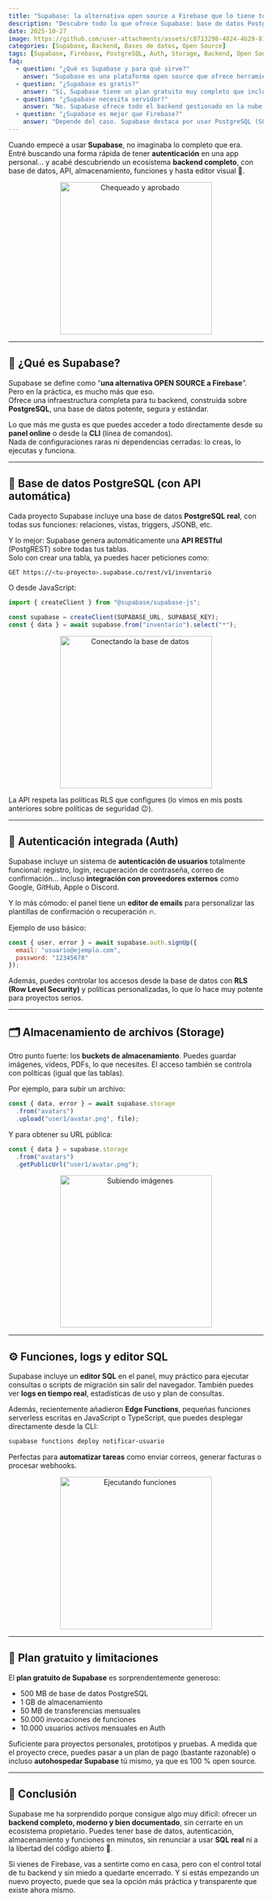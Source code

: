 ```yaml
---
title: "Supabase: la alternativa open source a Firebase que lo tiene todo"
description: "Descubre todo lo que ofrece Supabase: base de datos PostgreSQL, autentificación de usuarios, almacenamiento, funciones, editor SQL y mucho más. Una plataforma open source que sorprende por su potencia y facilidad de uso."
date: 2025-10-27
image: https://github.com/user-attachments/assets/c8713298-4824-4b29-813a-36e1c99063f6
categories: [Supabase, Backend, Bases de datos, Open Source]
tags: [Supabase, Firebase, PostgreSQL, Auth, Storage, Backend, Open Source]
faq:
  - question: "¿Qué es Supabase y para qué sirve?"
    answer: "Supabase es una plataforma open source que ofrece herramientas backend listas para usar: base de datos PostgreSQL, API REST, autenticación de usuarios, almacenamiento de archivos, funciones y más. Es una alternativa gratuita y abierta a Firebase."
  - question: "¿Supabase es gratis?"
    answer: "Sí, Supabase tiene un plan gratuito muy completo que incluye base de datos PostgreSQL, autenticación, almacenamiento y API. Sin embargo, tiene límites en almacenamiento, peticiones y rendimiento. Puedes ampliarlos con planes de pago según tus necesidades."
  - question: "¿Supabase necesita servidor?"
    answer: "No. Supabase ofrece todo el backend gestionado en la nube: base de datos, API, autenticación, almacenamiento y panel de administración. No necesitas configurar un servidor propio, aunque puedes autohospedarlo si prefieres."
  - question: "¿Supabase es mejor que Firebase?"
    answer: "Depende del caso. Supabase destaca por usar PostgreSQL (SQL real, relacional y exportable), ofrecer autenticación open source y no depender de servicios cerrados de Google. Firebase, por su parte, tiene un ecosistema más grande y una capa gratuita más generosa para apps móviles."
---
```


Cuando empecé a usar **Supabase**, no imaginaba lo completo que era.  
Entré buscando una forma rápida de tener **autenticación** en una app personal… y acabé descubriendo un ecosistema **backend completo**, con base de datos, API, almacenamiento, funciones y hasta editor visual 🤯.

<div style="text-align: center;">
  <img src="https://media.giphy.com/media/XR9Dp54ZC4dji/giphy.gif" alt="Chequeado y aprobado" width="300" />
</div>

---

## 🚀 ¿Qué es Supabase?

Supabase se define como “**una alternativa OPEN SOURCE a Firebase**”.  
Pero en la práctica, es mucho más que eso.  
Ofrece una infraestructura completa para tu backend, construida sobre **PostgreSQL**, una base de datos potente, segura y estándar.

Lo que más me gusta es que puedes acceder a todo directamente desde su **panel online** o desde la **CLI** (línea de comandos).  
Nada de configuraciones raras ni dependencias cerradas: lo creas, lo ejecutas y funciona.

---

## 🧩 Base de datos PostgreSQL (con API automática)

Cada proyecto Supabase incluye una base de datos **PostgreSQL real**, con todas sus funciones: relaciones, vistas, triggers, JSONB, etc.

Y lo mejor: Supabase genera automáticamente una **API RESTful** (PostgREST) sobre todas tus tablas.  
Solo con crear una tabla, ya puedes hacer peticiones como:

```bash
GET https://<tu-proyecto>.supabase.co/rest/v1/inventario
````

O desde JavaScript:

```js
import { createClient } from "@supabase/supabase-js";

const supabase = createClient(SUPABASE_URL, SUPABASE_KEY);
const { data } = await supabase.from("inventario").select("*");
```

<div style="text-align: center;">
  <img src="https://media.giphy.com/media/WvTKJoo9Dudou54YY6/giphy.gif" alt="Conectando la base de datos" width="300" />
</div>

La API respeta las políticas RLS que configures (lo vimos en mis posts anteriores sobre políticas de seguridad 😉).

---

## 🔑 Autenticación integrada (Auth)

Supabase incluye un sistema de **autenticación de usuarios** totalmente funcional: registro, login, recuperación de contraseña, correo de confirmación… incluso **integración con proveedores externos** como Google, GitHub, Apple o Discord.

Y lo más cómodo: el panel tiene un **editor de emails** para personalizar las plantillas de confirmación o recuperación 🔥.

Ejemplo de uso básico:

```js
const { user, error } = await supabase.auth.signUp({
  email: "usuario@ejemplo.com",
  password: "12345678"
});
```

Además, puedes controlar los accesos desde la base de datos con **RLS (Row Level Security)** y políticas personalizadas, lo que lo hace muy potente para proyectos serios.

---

## 🗂️ Almacenamiento de archivos (Storage)

Otro punto fuerte: los **buckets de almacenamiento**.
Puedes guardar imágenes, vídeos, PDFs, lo que necesites.
El acceso también se controla con políticas (igual que las tablas).

Por ejemplo, para subir un archivo:

```js
const { data, error } = await supabase.storage
  .from("avatars")
  .upload("user1/avatar.png", file);
```

Y para obtener su URL pública:

```js
const { data } = supabase.storage
  .from("avatars")
  .getPublicUrl("user1/avatar.png");
```

<div style="text-align: center;">
  <img src="https://media.giphy.com/media/NYTiMpwZ5eqj3l5Zai/giphy.gif" alt="Subiendo imágenes" width="300" />
</div>

---

## ⚙️ Funciones, logs y editor SQL

Supabase incluye un **editor SQL** en el panel, muy práctico para ejecutar consultas o scripts de migración sin salir del navegador.
También puedes ver **logs en tiempo real**, estadísticas de uso y plan de consultas.

Además, recientemente añadieron **Edge Functions**, pequeñas funciones serverless escritas en JavaScript o TypeScript, que puedes desplegar directamente desde la CLI:

```bash
supabase functions deploy notificar-usuario
```

Perfectas para **automatizar tareas** como enviar correos, generar facturas o procesar webhooks.

<div style="text-align: center;">
  <img src="https://media.giphy.com/media/PlLanl8Bzcvr14IfjJ/giphy.gif" alt="Ejecutando funciones" width="300" />
</div>

---

## 💸 Plan gratuito y limitaciones

El **plan gratuito de Supabase** es sorprendentemente generoso:

* 500 MB de base de datos PostgreSQL
* 1 GB de almacenamiento
* 50 MB de transferencias mensuales
* 50.000 invocaciones de funciones
* 10.000 usuarios activos mensuales en Auth

Suficiente para proyectos personales, prototipos y pruebas.
A medida que el proyecto crece, puedes pasar a un plan de pago (bastante razonable) o incluso **autohospedar Supabase** tú mismo, ya que es 100 % open source.

---

## 🧠 Conclusión

Supabase me ha sorprendido porque consigue algo muy difícil: ofrecer un **backend completo, moderno y bien documentado**, sin cerrarte en un ecosistema propietario.
Puedes tener base de datos, autenticación, almacenamiento y funciones en minutos, sin renunciar a usar **SQL real** ni a la libertad del código abierto 🧩.

Si vienes de Firebase, vas a sentirte como en casa, pero con el control total de tu backend y sin miedo a quedarte encerrado.
Y si estás empezando un nuevo proyecto, puede que sea la opción más práctica y transparente que existe ahora mismo.
